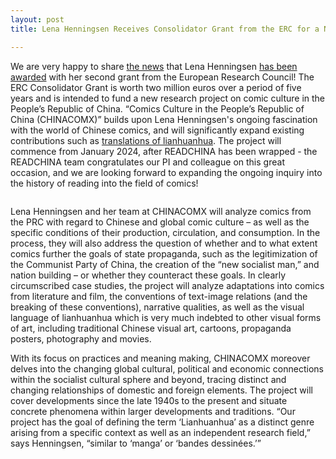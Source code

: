 ```yaml
---
layout: post
title: Lena Henningsen Receives Consolidator Grant from the ERC for a New Research Project on Chinese Comics!

---
```


We are very happy to share [the news](https://kommunikation.uni-freiburg.de/pm-en/press-releases-2023/lianhuanhua-2013-chinese-comics-as-a-specific-cultural-form?set_language=en) that Lena Henningsen [has been awarded](https://erc.europa.eu/sites/default/files/2023-01/erc-2022-cog-results-all-domains.pdf) with her second grant from the European Research Council! The ERC Consolidator Grant is worth two million euros over a period of five years and is intended to fund a new research project on comic culture in the People’s Republic of China. “Comics Culture in the People’s Republic of China (CHINACOMX)” builds upon Lena Henningsen's ongoing fascination with the world of Chinese comics, and will significantly expand existing contributions such as [translations of lianhuanhua](https://readchina.github.io/comics/). The project will commence from January 2024, after READCHINA has been wrapped - the READCHINA team congratulates our PI and colleague on this great occasion, and we are looking forward to expanding the ongoing inquiry into the history of reading into the field of comics!

<span class="image right"><img src="{% link assets/images/CHINACOMX.jpg %}" alt="" /></span>

Lena Henningsen and her team at CHINACOMX will analyze comics from the PRC with regard to Chinese and global comic culture – as well as the specific conditions of their production, circulation, and consumption. In the process, they will also address the question of whether and to what extent comics further the goals of state propaganda, such as the legitimization of the Communist Party of China, the creation of the “new socialist man,” and nation building – or whether they counteract these goals. In clearly circumscribed case studies, the project will analyze adaptations into comics from literature and film, the conventions of text-image relations (and the breaking of these conventions), narrative qualities, as well as the visual language of lianhuanhua which is very much indebted to other visual forms of art, including traditional Chinese visual art, cartoons, propaganda posters, photography and movies.

With its focus on practices and meaning making, CHINACOMX moreover delves into the changing global cultural, political and economic connections within the socialist cultural sphere and beyond, tracing distinct and changing relationships of domestic and foreign elements. The project will cover developments since the late 1940s to the present and situate concrete phenomena within larger developments and traditions. “Our project has the goal of defining the term ‘Lianhuanhua’ as a distinct genre arising from a specific context as well as an independent research field,” says Henningsen, “similar to ‘manga’ or ‘bandes dessinées.’”
